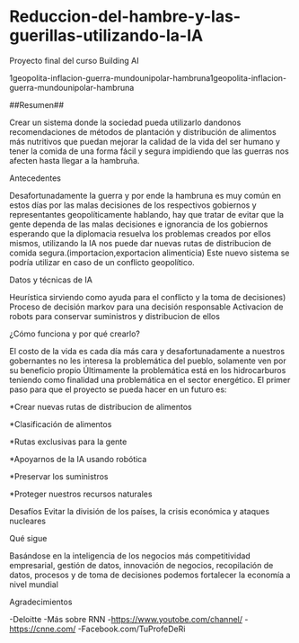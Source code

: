 # Reduccion-del-hambre-y-las-guerillas-utilizando-la-IA
Proyecto final del curso Building AI

1geopolita-inflacion-guerra-mundounipolar-hambruna1geopolita-inflacion-guerra-mundounipolar-hambruna

##Resumen##

Crear un sistema donde la sociedad pueda utilizarlo dandonos recomendaciones de métodos de plantación y distribución de alimentos más nutritivos que puedan mejorar la calidad de la vida del ser humano y tener la comida de una forma fácil y segura impidiendo que las guerras nos afecten hasta llegar a la hambruña.

Antecedentes

Desafortunadamente la guerra y por ende la hambruna es muy común en estos días por las malas decisiones de los respectivos gobiernos y representantes geopolíticamente hablando, hay que tratar de evitar que la gente dependa de las malas decisiones e ignorancia de los gobiernos esperando que la diplomacia resuelva los problemas creados por ellos mismos, utilizando la IA nos puede dar nuevas rutas de distribucion de comida segura.(importacion,exportacion alimenticia)
Este nuevo sistema se podría utilizar en caso de un conflicto geopolítico.

Datos y técnicas de IA

Heurística sirviendo como ayuda para el conflicto y la toma de decisiones)
Proceso de decisión markov para una decisión responsable
Activacion de robots para conservar suministros y distribucion de ellos

¿Cómo funciona y por qué crearlo?

El costo de la vida es cada día más cara y desafortunadamente a nuestros gobernantes no les interesa la problemática del pueblo, solamente ven por su beneficio propio
Últimamente la problemática está en los hidrocarburos teniendo como finalidad una problemática en el sector energético.
El primer paso para que el proyecto se pueda hacer en un futuro es:

*Crear nuevas rutas de distribucion de alimentos

*Clasificación de alimentos

*Rutas exclusivas para la gente

*Apoyarnos de la IA usando robótica

*Preservar los suministros

*Proteger nuestros recursos naturales

Desafíos
Evitar la división de los países, la crisis económica y ataques nucleares

Qué sigue

Basándose en la inteligencia de los negocios más competitividad empresarial, gestión de datos, innovación de negocios, recopilación de datos, procesos y de toma de decisiones podemos fortalecer la economía a nivel mundial

Agradecimientos

-Deloitte
-Más sobre RNN
-https://www.youtobe.com/channel/
-https://cnne.com/
-Facebook.com/TuProfeDeRi
